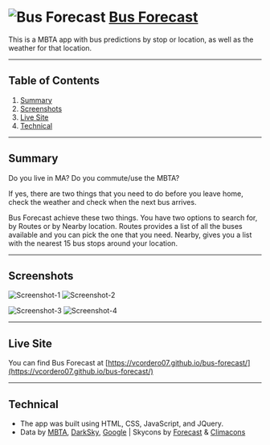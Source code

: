 # ![Bus Forecast](https://github.com/vcordero07/bus-forecast/raw/master/img/bus-forecast-Logo-64.png "Bus Forecast") [Bus Forecast](https://vcordero07.github.io/bus-forecast/)
This is a MBTA app with bus predictions by stop or location, as well as the weather for that location.

---
## Table of Contents
1. [Summary](#summary)
2. [Screenshots](#screenshots)
3. [Live Site](#live-site)
4. [Technical](#technical)

---
## Summary

Do you live in MA? Do you commute/use the MBTA?

If yes, there are two things that you need to do before you leave home, check the weather and check when the next bus arrives.

Bus Forecast achieve these two things. You have two options to search for, by Routes or by Nearby location. Routes provides a list of all the buses available and you can pick the one that you need. Nearby, gives you a list with the nearest 15 bus stops around your location.

---
## Screenshots

![Screenshot-1](https://github.com/vcordero07/bus-forecast/raw/uat/img/Screenshot-1.png "Screenshot-1")
![Screenshot-2](https://github.com/vcordero07/bus-forecast/raw/uat/img/Screenshot-2.png "Screenshot-2")

![Screenshot-3](https://github.com/vcordero07/bus-forecast/raw/uat/img/Screenshot-3.png "Screenshot-3")
![Screenshot-4](https://github.com/vcordero07/bus-forecast/raw/uat/img/Screenshot-4.png "Screenshot-4")

---
## Live Site

You can find Bus Forecast at [https://vcordero07.github.io/bus-forecast/](https://vcordero07.github.io/bus-forecast/)

---
## Technical

* The app was built using HTML, CSS, JavaScript, and JQuery.
* Data by [MBTA](http://www.mbta.com/rider_tools/developers/), [DarkSky](https://darksky.net/dev/), [Google](https://developers.google.com/maps/) | Skycons by [Forecast](https://forecast.io) & [Climacons](https://adamwhitcroft.com/climacons/)
